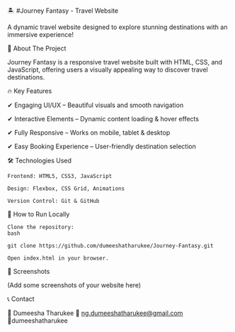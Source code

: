 🏝️ #Journey Fantasy - Travel Website

A dynamic travel website designed to explore stunning destinations with an immersive experience!

🌟 About The Project

Journey Fantasy is a responsive travel website built with HTML, CSS, and JavaScript, offering users a visually appealing way to discover travel destinations.

🔥 Key Features

✔ Engaging UI/UX – Beautiful visuals and smooth navigation

✔ Interactive Elements – Dynamic content loading & hover effects

✔ Fully Responsive – Works on mobile, tablet & desktop

✔ Easy Booking Experience – User-friendly destination selection

🛠 Technologies Used

    Frontend: HTML5, CSS3, JavaScript

    Design: Flexbox, CSS Grid, Animations

    Version Control: Git & GitHub

🚀 How to Run Locally

    Clone the repository:
    bash

    git clone https://github.com/dumeeshatharukee/Journey-Fantasy.git

    Open index.html in your browser.

📸 Screenshots

(Add some screenshots of your website here)


📞 Contact

👤 Dumeesha Tharukee
📧 ng.dumeeshatharukee@gmail.com
🔗dumeeshatharukee
